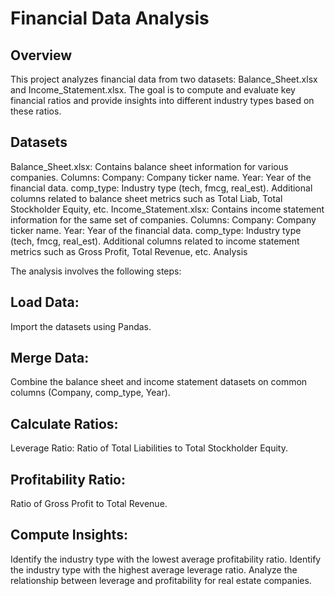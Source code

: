 # Financial Data Analysis

## Overview

This project analyzes financial data from two datasets: Balance_Sheet.xlsx and Income_Statement.xlsx. The goal is to compute and evaluate key financial ratios and provide insights into different industry types based on these ratios.

## Datasets
Balance_Sheet.xlsx: Contains balance sheet information for various companies.
Columns:
Company: Company ticker name.
Year: Year of the financial data.
comp_type: Industry type (tech, fmcg, real_est).
Additional columns related to balance sheet metrics such as Total Liab, Total Stockholder Equity, etc.
Income_Statement.xlsx: Contains income statement information for the same set of companies.
Columns:
Company: Company ticker name.
Year: Year of the financial data.
comp_type: Industry type (tech, fmcg, real_est).
Additional columns related to income statement metrics such as Gross Profit, Total Revenue, etc.
Analysis

The analysis involves the following steps:

## Load Data:
Import the datasets using Pandas.
## Merge Data:
Combine the balance sheet and income statement datasets on common columns (Company, comp_type, Year).
## Calculate Ratios:
Leverage Ratio: Ratio of Total Liabilities to Total Stockholder Equity.
## Profitability Ratio:
 Ratio of Gross Profit to Total Revenue.
## Compute Insights:
Identify the industry type with the lowest average profitability ratio.
Identify the industry type with the highest average leverage ratio.
Analyze the relationship between leverage and profitability for real estate companies.
